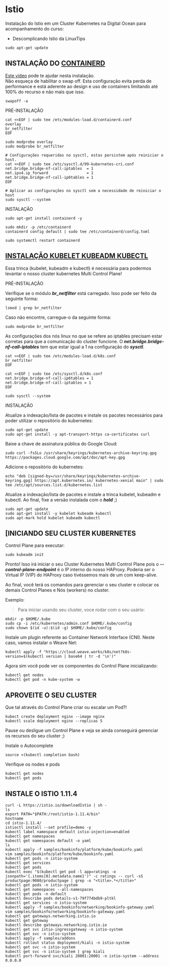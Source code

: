 # Istio
Instalação do Istio em um Cluster Kubernetes na Digital Ocean para acompanhamento do curso:

- Descomplicando Istio da LinuxTips

```console
sudo apt-get update
```

## INSTALAÇÃO DO [CONTAINERD](https://kubernetes.io/docs/setup/production-environment/container-runtimes/)
[Este vídeo](https://www.youtube.com/watch?v=DXw6NODrIpc) pode te ajudar nesta instalação.  
Não esqueça de habilitar o swap off. Esta configuração evita perda de performance e está aderente ao design e uso de containers limitando até 100% do recurso e não mais que isso. 

```console
swapoff -a

```

PRÉ-INSTALAÇÃO  

```console
cat <<EOF | sudo tee /etc/modules-load.d/containerd.conf
overlay
br_netfilter
EOF

sudo modprobe overlay
sudo modprobe br_netfilter

# Configurações requeridas no sysctl, estas persistem após reiniciar o host.
cat <<EOF | sudo tee /etc/sysctl.d/99-kubernetes-cri.conf
net.bridge.bridge-nf-call-iptables  = 1
net.ipv4.ip_forward                 = 1
net.bridge.bridge-nf-call-ip6tables = 1
EOF

# Aplicar as configurações no sysctl sem a necessidade de reiniciar o host
sudo sysctl --system
```
INSTALAÇÃO  

```console
sudo apt-get install containerd -y
	
sudo mkdir -p /etc/containerd
containerd config default | sudo tee /etc/containerd/config.toml

sudo systemctl restart containerd
```
## [INSTALAÇÃO KUBELET KUBEADM KUBECTL](https://kubernetes.io/docs/setup/production-environment/tools/kubeadm/install-kubeadm/)

Essa trinca (kubelet, kubeadm e kubectl) é necessária para podermos levantar o nosso cluster kubernetes Multi Control Plane!

PRÉ-INSTALAÇÃO  

Verifique se o módulo ***br_netfilter*** está carregado. Isso pode ser feito da seguinte forma:

```console
lsmod | grep br_netfilter
```

Caso não encontre, carregue-o da seguinte forma:
```console
sudo modprobe br_netfilter
```
As configurações dos nós linux no que se refere ao iptables precisam estar corretas para que a comunicação do cluster funcione. O ***net.bridge.bridge-nf-call-iptables*** tem que estar igual a 1 na configuração do ***sysctl***. 

```console
cat <<EOF | sudo tee /etc/modules-load.d/k8s.conf
br_netfilter
EOF

cat <<EOF | sudo tee /etc/sysctl.d/k8s.conf
net.bridge.bridge-nf-call-ip6tables = 1
net.bridge.bridge-nf-call-iptables = 1
EOF

sudo sysctl --system
```  
INSTALAÇÃO  

Atualize a indexação/lista de pacotes e instale os pacotes necessários para poder utilizar o repositório do kubernetes:

```console
sudo apt-get update
sudo apt-get install -y apt-transport-https ca-certificates curl
```  

Baixe a chave de assinatura pública do Google Cloud:
```console
sudo curl -fsSLo /usr/share/keyrings/kubernetes-archive-keyring.gpg https://packages.cloud.google.com/apt/doc/apt-key.gpg
```

Adicione o repositório do kubernetes:
```console
echo "deb [signed-by=/usr/share/keyrings/kubernetes-archive-keyring.gpg] https://apt.kubernetes.io/ kubernetes-xenial main" | sudo tee /etc/apt/sources.list.d/kubernetes.list
```
Atualize a indexação/lista de pacotes e instale a trinca kubelet, kubeadm e kubectl. Ao final, fixe a versão instalada com o ***hold*** ;)
```console
sudo apt-get update
sudo apt-get install -y kubelet kubeadm kubectl
sudo apt-mark hold kubelet kubeadm kubectl
```
## [INICIANDO SEU CLUSTER KUBERNETES 

Control Plane para executar:
```console
sudo kubeadm init
```
Pronto! Isso irá iniciar o seu Cluster Kubernetes Multi Control Plane pois o ***--control-plane-endpoint*** é o IP interno do nosso HAProxy. Poderia ser o Virtual IP (VIP) do HAProxy caso tivéssemos mais de um com keep-alive.

Ao final, você terá os comandos para gerenciar o seu cluster e colocar os demais Control Planes e Nós (workers) no cluster.  

Exemplo:

>Para iniciar usando seu cluster, voce rodar com o seu usário:

```console
mkdir -p $HOME/.kube
sudo cp -i /etc/kubernetes/admin.conf $HOME/.kube/config
sudo chown $(id -u):$(id -g) $HOME/.kube/config
```
Instale um plugin referente ao Container Network Interface (CNI). Neste caso, vamos instalar o Weave Net:
```console
kubectl apply -f "https://cloud.weave.works/k8s/net?k8s-version=$(kubectl version | base64 | tr -d '\n')"
```
Agora sim você pode ver os componentes do Control Plane inicializando:
```console
kubectl get nodes
kubectl get pod -n kube-system -w
```
## APROVEITE O SEU CLUSTER

Que tal através do Control Plane criar ou escalar um Pod?!
```console
kubect create deployment nginx --image nginx
kubectl scale deployment nginx --replicas 5
```

Pause ou desligue um Control Plane e veja se ainda conseguirá gerenciar os recursos do seu cluster ;)

Instale o Autocomplete
```console
source <(kubectl completion bash)
```
Verifique os nodes e pods
```console
kubectl get nodes
kubectl get pods
```
## INSTALE O ISTIO 1.11.4
```console
curl -L https://istio.io/downloadIstio | sh -
ls
export PATH="$PATH:/root/istio-1.11.4/bin"
hostname
cd istio-1.11.4/
istioctl install --set profile=demo -y
kubectl label namespace default istio-injection=enabled
kubectl get namespaces 
kubectl get namespaces default -o yaml
ls
kubectl apply -f samples/bookinfo/platform/kube/bookinfo.yaml
vim samples/bookinfo/platform/kube/bookinfo.yaml
kubectl get pods -n istio-system
kubectl get services
kubectl get pods
kubectl exec "$(kubectl get pod -l app=ratings -o jsonpath='{.items[0].metadata.name}')" -c ratings -- curl -sS productpage:9080/productpage | grep -o "<title>.*</title>"
kubectl get pods -n istio-system
kubectl get namespaces --all-namespaces
kubectl get pods -n default 
kubectl describe pods details-v1-79f774bdb9-pltkl
kubectl get services -n istio-system 
kubectl apply -f samples/bookinfo/networking/bookinfo-gateway.yaml
vim samples/bookinfo/networking/bookinfo-gateway.yaml
kubectl get gateways.networking.istio.io 
kubectl get gateway
kubectl describe gateways.networking.istio.io 
kubectl get svc istio-ingressgateway -n istio-system
kubectl get svc -n istio-system 
kubectl apply -f samples/addons
kubectl rollout status deployment/kiali -n istio-system
kubectl get svc -n istio-system 
kubectl get svc -n istio-system | grep kiali
kubectl port-forward svc/kiali 20001:20001 -n istio-system --address 0.0.0.0
```
